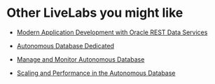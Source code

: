 # Other LiveLabs you might like


- [Modern Application Development with Oracle REST Data Services](https://apexapps.oracle.com/pls/apex/dbpm/r/livelabs/view-workshop?wid=815)

- [Autonomous Database Dedicated](https://apexapps.oracle.com/pls/apex/dbpm/r/livelabs/view-workshop?wid=677)

- [Manage and Monitor Autonomous Database](https://apexapps.oracle.com/pls/apex/dbpm/r/livelabs/view-workshop?wid=553)

- [Scaling and Performance in the Autonomous Database](https://apexapps.oracle.com/pls/apex/dbpm/r/livelabs/view-workshop?wid=608)

